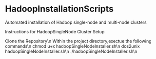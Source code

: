 # HadoopInstallationScripts
Automated installation of Hadoop single-node and multi-node clusters



Instructions for HadoopSingleNode Cluster Setup

Clone the Repository\n
Within the project directory,exectue the following commands\n
chmod u+x hadoopSingleNodeInstaller.sh\n
dos2unix hadoopSingleNodeInstaller.sh\n
./hadoopSingleNodeInstaller.sh\n
